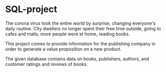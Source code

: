 # SQL-project

The corona virus took the entire world by surprise, changing everyone's daily routine. City dwellers no longer spent their free time outside, going to cafes and malls; more people were at home, reading books.

This project comes to provide information for the publishing company in order to generate a value proposition on a new product.

The given database contains data on books, publishers, authors, and customer ratings and reviews of books.
